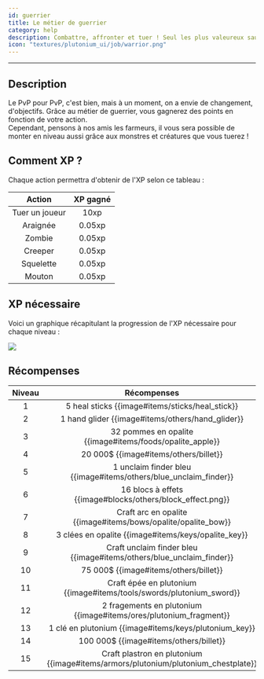 ```yaml
---
id: guerrier
title: Le métier de guerrier
category: help
description: Combattre, affronter et tuer ! Seul les plus valeureux sauront atteindre la fin de cet objectif.
icon: "textures/plutonium_ui/job/warrior.png"
---
```

___
## Description

Le PvP pour PvP, c'est bien, mais à un moment, on a envie de changement, d'objectifs. Grâce au métier de guerrier, vous gagnerez des points en fonction de votre action.  
Cependant, pensons à nos amis les farmeurs, il vous sera possible de monter en niveau aussi grâce aux monstres et créatures que vous tuerez !

## Comment XP ?

Chaque action permettra d'obtenir de l'XP selon ce tableau : 

Action | XP gagné
:------: | :------:
Tuer un joueur | 10xp
Araignée | 0.05xp
Zombie | 0.05xp
Creeper | 0.05xp
Squelette | 0.05xp
Mouton | 0.05xp

## XP nécessaire

Voici un graphique récapitulant la progression de l'XP nécessaire pour chaque niveau :  

<img style="margin: 0 auto;" src="https://user-images.githubusercontent.com/66992287/161440007-6baa2d62-4cf8-4f1d-9178-cd0e0bf30c54.png">

## Récompenses

Niveau | Récompenses
:----: | :---------: 
1 | 5 heal sticks {{image#items/sticks/heal_stick}}
2 | 1 hand glider {{image#items/others/hand_glider}}
3 | 32 pommes en opalite {{image#items/foods/opalite_apple}}
4 | 20 000$ {{image#items/others/billet}}
5 | 1 unclaim finder bleu {{image#items/others/blue_unclaim_finder}}
6 | 16 blocs à effets {{image#blocks/others/block_effect.png}}
7 | Craft arc en opalite {{image#items/bows/opalite/opalite_bow}}
8 | 3 clées en opalite {{image#items/keys/opalite_key}}
9 | Craft unclaim finder bleu {{image#items/others/blue_unclaim_finder}}
10 | 75 000$ {{image#items/others/billet}}
11 | Craft épée en plutonium {{image#items/tools/swords/plutonium_sword}}
12 | 2 fragements en plutonium {{image#items/ores/plutonium_fragment}}
13 | 1 clé en plutonium {{image#items/keys/plutonium_key}}
14 | 100 000$ {{image#items/others/billet}}
15 | Craft plastron en plutonium {{image#items/armors/plutonium/plutonium_chestplate}}

